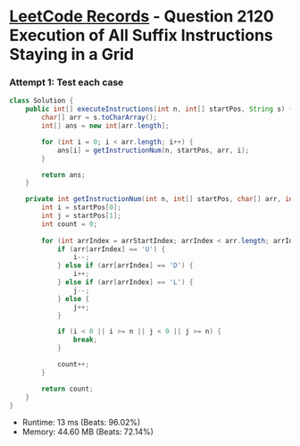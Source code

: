 # [LeetCode Records](../../README.md) - Question 2120 Execution of All Suffix Instructions Staying in a Grid

### Attempt 1: Test each case
```java
class Solution {
    public int[] executeInstructions(int n, int[] startPos, String s) {
        char[] arr = s.toCharArray();
        int[] ans = new int[arr.length];

        for (int i = 0; i < arr.length; i++) {
            ans[i] = getInstructionNum(n, startPos, arr, i);
        }

        return ans;
    }

    private int getInstructionNum(int n, int[] startPos, char[] arr, int arrStartIndex) {
        int i = startPos[0];
        int j = startPos[1];
        int count = 0;
        
        for (int arrIndex = arrStartIndex; arrIndex < arr.length; arrIndex++) {
            if (arr[arrIndex] == 'U') {
                i--;
            } else if (arr[arrIndex] == 'D') {
                i++;
            } else if (arr[arrIndex] == 'L') {
                j--;
            } else {
                j++;
            }

            if (i < 0 || i >= n || j < 0 || j >= n) {
                break;
            }

            count++;
        }

        return count;
    }
}
```
- Runtime: 13 ms (Beats: 96.02%)
- Memory: 44.60 MB (Beats: 72.14%)

<br>
